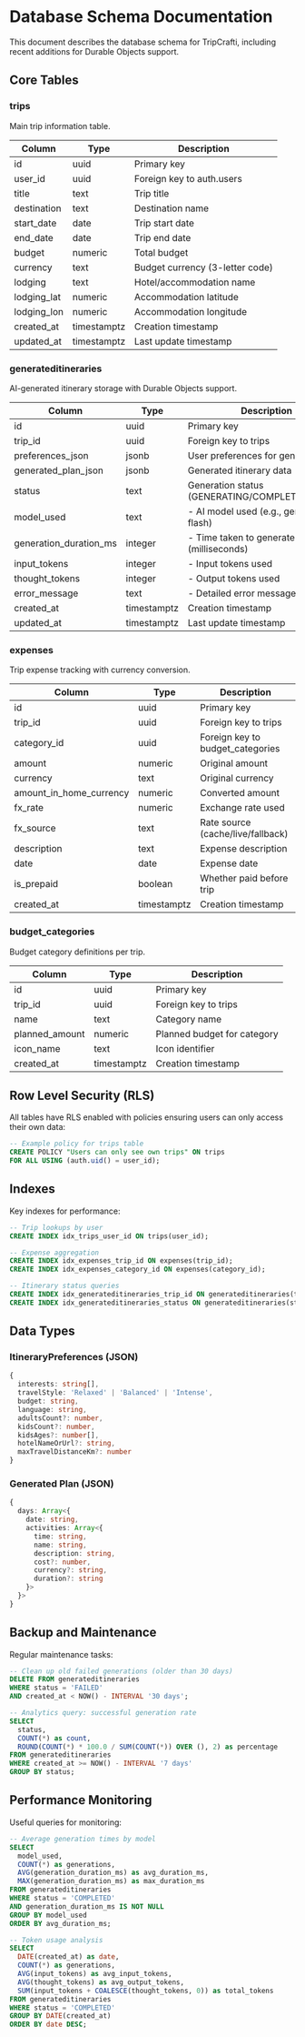 # Database Schema Documentation

This document describes the database schema for TripCrafti, including recent additions for Durable Objects support.

## Core Tables

### trips
Main trip information table.

| Column | Type | Description |
|--------|------|-------------|
| id | uuid | Primary key |
| user_id | uuid | Foreign key to auth.users |
| title | text | Trip title |
| destination | text | Destination name |
| start_date | date | Trip start date |
| end_date | date | Trip end date |
| budget | numeric | Total budget |
| currency | text | Budget currency (3-letter code) |
| lodging | text | Hotel/accommodation name |
| lodging_lat | numeric | Accommodation latitude |
| lodging_lon | numeric | Accommodation longitude |
| created_at | timestamptz | Creation timestamp |
| updated_at | timestamptz | Last update timestamp |

### generateditineraries
AI-generated itinerary storage with Durable Objects support.

| Column | Type | Description |
|--------|------|-------------|
| id | uuid | Primary key |
| trip_id | uuid | Foreign key to trips |
| preferences_json | jsonb | User preferences for generation |
| generated_plan_json | jsonb | Generated itinerary data |
| status | text | Generation status (GENERATING/COMPLETED/FAILED) |
| model_used | text | - AI model used (e.g., gemini-2.5-flash) |
| generation_duration_ms | integer | - Time taken to generate (milliseconds) |
| input_tokens | integer | - Input tokens used |
| thought_tokens | integer | - Output tokens used |
| error_message | text | - Detailed error message if failed |
| created_at | timestamptz | Creation timestamp |
| updated_at | timestamptz | Last update timestamp |

### expenses
Trip expense tracking with currency conversion.

| Column | Type | Description |
|--------|------|-------------|
| id | uuid | Primary key |
| trip_id | uuid | Foreign key to trips |
| category_id | uuid | Foreign key to budget_categories |
| amount | numeric | Original amount |
| currency | text | Original currency |
| amount_in_home_currency | numeric | Converted amount |
| fx_rate | numeric | Exchange rate used |
| fx_source | text | Rate source (cache/live/fallback) |
| description | text | Expense description |
| date | date | Expense date |
| is_prepaid | boolean | Whether paid before trip |
| created_at | timestamptz | Creation timestamp |

### budget_categories
Budget category definitions per trip.

| Column | Type | Description |
|--------|------|-------------|
| id | uuid | Primary key |
| trip_id | uuid | Foreign key to trips |
| name | text | Category name |
| planned_amount | numeric | Planned budget for category |
| icon_name | text | Icon identifier |
| created_at | timestamptz | Creation timestamp |

## Row Level Security (RLS)

All tables have RLS enabled with policies ensuring users can only access their own data:

```sql
-- Example policy for trips table
CREATE POLICY "Users can only see own trips" ON trips
FOR ALL USING (auth.uid() = user_id);
```

## Indexes

Key indexes for performance:

```sql
-- Trip lookups by user
CREATE INDEX idx_trips_user_id ON trips(user_id);

-- Expense aggregation
CREATE INDEX idx_expenses_trip_id ON expenses(trip_id);
CREATE INDEX idx_expenses_category_id ON expenses(category_id);

-- Itinerary status queries
CREATE INDEX idx_generateditineraries_trip_id ON generateditineraries(trip_id);
CREATE INDEX idx_generateditineraries_status ON generateditineraries(status);
```

## Data Types

### ItineraryPreferences (JSON)
```typescript
{
  interests: string[],
  travelStyle: 'Relaxed' | 'Balanced' | 'Intense',
  budget: string,
  language: string,
  adultsCount?: number,
  kidsCount?: number,
  kidsAges?: number[],
  hotelNameOrUrl?: string,
  maxTravelDistanceKm?: number
}
```

### Generated Plan (JSON)
```typescript
{
  days: Array<{
    date: string,
    activities: Array<{
      time: string,
      name: string,
      description: string,
      cost?: number,
      currency?: string,
      duration?: string
    }>
  }>
}
```

## Backup and Maintenance

Regular maintenance tasks:

```sql
-- Clean up old failed generations (older than 30 days)
DELETE FROM generateditineraries 
WHERE status = 'FAILED' 
AND created_at < NOW() - INTERVAL '30 days';

-- Analytics query: successful generation rate
SELECT 
  status,
  COUNT(*) as count,
  ROUND(COUNT(*) * 100.0 / SUM(COUNT(*)) OVER (), 2) as percentage
FROM generateditineraries 
WHERE created_at >= NOW() - INTERVAL '7 days'
GROUP BY status;
```

## Performance Monitoring

Useful queries for monitoring:

```sql
-- Average generation times by model
SELECT 
  model_used,
  COUNT(*) as generations,
  AVG(generation_duration_ms) as avg_duration_ms,
  MAX(generation_duration_ms) as max_duration_ms
FROM generateditineraries 
WHERE status = 'COMPLETED' 
AND generation_duration_ms IS NOT NULL
GROUP BY model_used
ORDER BY avg_duration_ms;

-- Token usage analysis
SELECT 
  DATE(created_at) as date,
  COUNT(*) as generations,
  AVG(input_tokens) as avg_input_tokens,
  AVG(thought_tokens) as avg_output_tokens,
  SUM(input_tokens + COALESCE(thought_tokens, 0)) as total_tokens
FROM generateditineraries 
WHERE status = 'COMPLETED'
GROUP BY DATE(created_at)
ORDER BY date DESC;
```